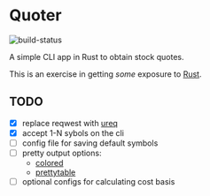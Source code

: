 # Quoter

![build-status](https://github.com/wrobbins/quoter/workflows/Build/badge.svg)

A simple CLI app in Rust to obtain stock quotes.

This is an exercise in getting _some_ exposure to [Rust](https://www.rust-lang.org/).

## TODO

- [x] replace reqwest with [ureq](https://github.com/algesten/ureq)
- [x] accept 1-N sybols on the cli
- [ ] config file for saving default symbols
- [ ] pretty output options:
  - [colored](https://github.com/mackwic/colored)
  - [prettytable](https://github.com/phsym/prettytable-rs)
- [ ] optional configs for calculating cost basis
